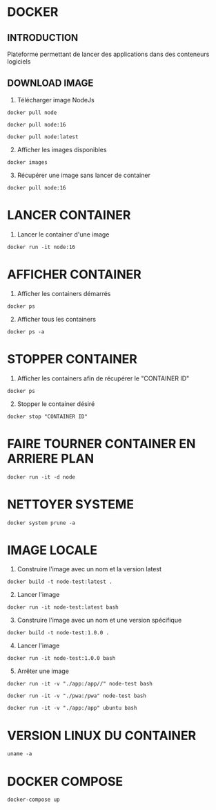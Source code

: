 # DOCKER
## INTRODUCTION
Plateforme permettant de lancer des applications dans des conteneurs logiciels
## DOWNLOAD IMAGE
1. Télécharger image NodeJs
```shell
docker pull node
```
```shell
docker pull node:16
```
```shell
docker pull node:latest
```
2. Afficher les images disponibles
```shell
docker images
```
3. Récupérer une image sans lancer de container
```shell
docker pull node:16
```
# LANCER CONTAINER
1. Lancer le container d'une image
```shell
docker run -it node:16
```
# AFFICHER CONTAINER
1. Afficher les containers démarrés
```shell
docker ps
```
2. Afficher tous les containers
```shell
docker ps -a
```
# STOPPER CONTAINER
1. Afficher les containers afin de récupérer le "CONTAINER ID"
```shell
docker ps
```
2. Stopper le container désiré
```shell
docker stop "CONTAINER ID"
```
# FAIRE TOURNER CONTAINER EN ARRIERE PLAN
```shell
docker run -it -d node
```
# NETTOYER SYSTEME
```shell
docker system prune -a
```
# IMAGE LOCALE
1. Construire l'image avec un nom et la version latest
```shell
docker build -t node-test:latest .
```
2. Lancer l'image
```shell
docker run -it node-test:latest bash
```
3. Construire l'image avec un nom et une version spécifique
```shell
docker build -t node-test:1.0.0 .
```
4. Lancer l'image
```shell
docker run -it node-test:1.0.0 bash
```
5. Arrêter une image

```shell
docker run -it -v "./app:/app//" node-test bash
```
```shell
docker run -it -v "./pwa:/pwa" node-test bash
```
```shell
docker run -it -v "./app:/app" ubuntu bash
```
# VERSION LINUX DU CONTAINER
```shell
uname -a
```
# DOCKER COMPOSE
```shell
docker-compose up
```
